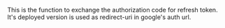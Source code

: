 This is the function to exchange the authorization code for refresh token.  
It's deployed version is used as redirect-uri in google's auth url.
